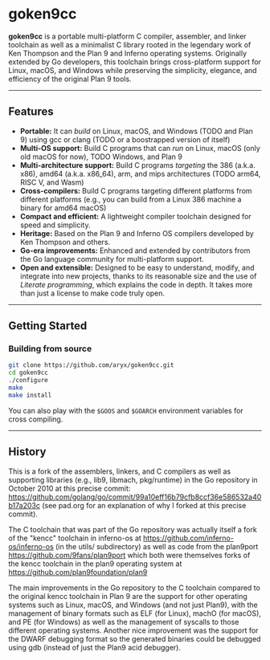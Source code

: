 # goken9cc

**goken9cc** is a portable multi-platform C compiler, assembler, and
linker toolchain as well as a minimalist C library rooted in the
legendary work of Ken Thompson and the Plan 9 and Inferno operating
systems. Originally extended by Go developers, this toolchain brings
cross-platform support for Linux, macOS, and Windows while preserving
the simplicity, elegance, and efficiency of the original Plan 9 tools.

---

## Features

- **Portable:**
  It can *build* on Linux, macOS, and Windows (TODO and Plan 9) using gcc or clang
  (TODO or a boostrapped version of itself)
- **Multi-OS support:** 
  Build C programs that can *run* on Linux, macOS (only old macOS for now), TODO Windows, and Plan 9
- **Multi-architecture support:**
  Build C programs *targeting* the 386 (a.k.a. x86), amd64 (a.k.a. x86_64), arm,
  and mips architectures (TODO arm64, RISC V, and Wasm)
- **Cross-compilers:**
  Build C programs targeting different platforms from different platforms
  (e.g., you can build from a Linux 386 machine a binary for amd64 macOS)
- **Compact and efficient:**
  A lightweight compiler toolchain designed for speed and simplicity.
- **Heritage:**
  Based on the Plan 9 and Inferno OS compilers developed by Ken Thompson and others.
- **Go-era improvements:**
  Enhanced and extended by contributors from the Go language community for
  multi-platform support.
- **Open and extensible:**
  Designed to be easy to understand, modify, and integrate into new projects,
  thanks to its reasonable size and the use of *Literate programming*, which
  explains the code in depth. It takes more than just a license to make code
  truly open.

---

## Getting Started

### Building from source

```bash
git clone https://github.com/aryx/goken9cc.git
cd goken9cc
./configure
make
make install
```

You can also play with the `$GOOS` and `$GOARCH` environment variables
for cross compiling.

---

## History

This is a fork of the assemblers, linkers, and C compilers
as well as supporting libraries (e.g., lib9, libmach, pkg/runtime)
in the Go repository in October 2010 at this precise commit:
https://github.com/golang/go/commit/99a10eff16b79cfb8ccf36e586532a40b17a203c
(see pad.org for an explanation of why I forked at this precise commit).

The C toolchain that was part of the Go repository was actually
itself a fork of the "kencc"
toolchain in inferno-os at https://github.com/inferno-os/inferno-os (in the utils/ subdirectory)
as well as code from the plan9port https://github.com/9fans/plan9port
which both were themselves forks of the kencc toolchain in the plan9 operating
system at https://github.com/plan9foundation/plan9

The main improvements in the Go repository to the C toolchain compared
to the original kencc toolchain in Plan 9 are the support for other
operating systems such as Linux, macOS, and Windows (and not just
Plan9), with the management of binary formats such as ELF (for Linux),
machO (for macOS), and PE (for Windows) as well as the management of
syscalls to those different operating systems. Another nice improvement
was the support for the DWARF debugging format so the generated binaries
could be debugged using gdb (instead of just the Plan9 acid debugger).
